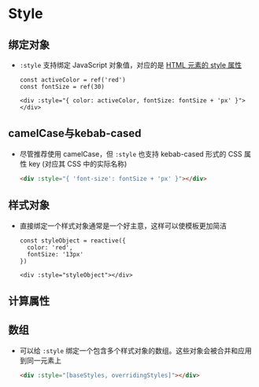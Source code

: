 # Style

## 绑定对象

*   `:style` 支持绑定 JavaScript 对象值，对应的是 [HTML 元素的 ](https://developer.mozilla.org/en-US/docs/Web/API/HTMLElement/style "HTML 元素的 ")[style](https://developer.mozilla.org/en-US/docs/Web/API/HTMLElement/style "style")[ 属性](https://developer.mozilla.org/en-US/docs/Web/API/HTMLElement/style " 属性")

    ```vue
    const activeColor = ref('red')
    const fontSize = ref(30)

    <div :style="{ color: activeColor, fontSize: fontSize + 'px' }"></div>

    ```

## camelCase与kebab-cased&#x20;

*   尽管推荐使用 camelCase，但 `:style` 也支持 kebab-cased 形式的 CSS 属性 key (对应其 CSS 中的实际名称)

    ```html
    <div :style="{ 'font-size': fontSize + 'px' }"></div>
    ```

## 样式对象

*   直接绑定一个样式对象通常是一个好主意，这样可以使模板更加简洁

    ```vue
    const styleObject = reactive({
      color: 'red',
      fontSize: '13px'
    })

    <div :style="styleObject"></div>

    ```

## 计算属性

## 数组

*   可以给 `:style` 绑定一个包含多个样式对象的数组。这些对象会被合并和应用到同一元素上

    ```html
    <div :style="[baseStyles, overridingStyles]"></div>
    ```
